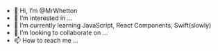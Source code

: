 - 👋 Hi, I’m @MrWhetton
- 👀 I’m interested in ...
- 🌱 I’m currently learning JavaScript, React Components, Swift(slowly)
- 💞️ I’m looking to collaborate on ...
- 📫 How to reach me ...

<!---
MrWhetton/MrWhetton is a ✨ special ✨ repository because its `README.md` (this file) appears on your GitHub profile.
You can click the Preview link to take a look at your changes.
--->
